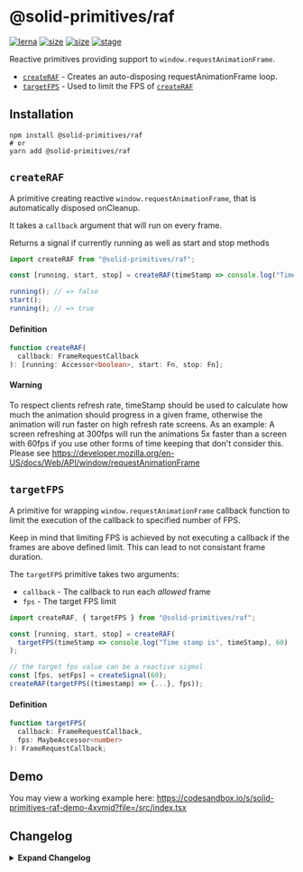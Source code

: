 # @solid-primitives/raf

[![lerna](https://img.shields.io/badge/maintained%20with-lerna-cc00ff.svg?style=for-the-badge)](https://lerna.js.org/)
[![size](https://img.shields.io/bundlephobia/minzip/@solid-primitives/raf?style=for-the-badge)](https://bundlephobia.com/package/@solid-primitives/raf)
[![size](https://img.shields.io/npm/v/@solid-primitives/raf?style=for-the-badge)](https://www.npmjs.com/package/@solid-primitives/raf)
[![stage](https://img.shields.io/endpoint?style=for-the-badge&url=https%3A%2F%2Fraw.githubusercontent.com%2Fsolidjs-community%2Fsolid-primitives%2Fmain%2Fassets%2Fbadges%2Fstage-3.json)](https://github.com/solidjs-community/solid-primitives#contribution-process)

Reactive primitives providing support to `window.requestAnimationFrame`.

- [`createRAF`](#createRAF) - Creates an auto-disposing requestAnimationFrame loop.
- [`targetFPS`](#targetFPS) - Used to limit the FPS of [`createRAF`](#createRAF)

## Installation

```
npm install @solid-primitives/raf
# or
yarn add @solid-primitives/raf
```

## `createRAF`

A primitive creating reactive `window.requestAnimationFrame`, that is automatically disposed onCleanup.

It takes a `callback` argument that will run on every frame.

Returns a signal if currently running as well as start and stop methods

```ts
import createRAF from "@solid-primitives/raf";

const [running, start, stop] = createRAF(timeStamp => console.log("Time stamp is", timeStamp));

running(); // => false
start();
running(); // => true
```

#### Definition

```ts
function createRAF(
  callback: FrameRequestCallback
): [running: Accessor<boolean>, start: Fn, stop: Fn];
```

#### Warning

To respect clients refresh rate, timeStamp should be used to calculate how much the animation should progress in a given frame, otherwise the animation will run faster on high refresh rate screens. As an example: A screen refreshing at 300fps will run the animations 5x faster than a screen with 60fps if you use other forms of time keeping that don't consider this. Please see https://developer.mozilla.org/en-US/docs/Web/API/window/requestAnimationFrame

## `targetFPS`

A primitive for wrapping `window.requestAnimationFrame` callback function to limit the execution of the callback to specified number of FPS.

Keep in mind that limiting FPS is achieved by not executing a callback if the frames are above defined limit. This can lead to not consistant frame duration.

The `targetFPS` primitive takes two arguments:

- `callback` - The callback to run each _allowed_ frame
- `fps` - The target FPS limit

```ts
import createRAF, { targetFPS } from "@solid-primitives/raf";

const [running, start, stop] = createRAF(
  targetFPS(timeStamp => console.log("Time stamp is", timeStamp), 60)
);

// the target fps value can be a reactive sigmal
const [fps, setFps] = createSignal(60);
createRAF(targetFPS((timestamp) => {...}, fps));
```

#### Definition

```ts
function targetFPS(
  callback: FrameRequestCallback,
  fps: MaybeAccessor<number>
): FrameRequestCallback;
```

## Demo

You may view a working example here: https://codesandbox.io/s/solid-primitives-raf-demo-4xvmjd?file=/src/index.tsx

## Changelog

<details>
<summary><b>Expand Changelog</b></summary>

0.0.100

Initial release ported from https://github.com/microcipcip/vue-use-kit/blob/master/src/functions/useRafFn/useRafFn.ts.

1.0.6

Released official version with CJS and SSR support.

1.0.7

Updated to Solid 1.3, switched to peerDependencies

1.0.9

Patched double running and added refresh rate warning (patch by [titoBouzout](https://www.github.com/titoBouzout)).

2.0.0

Patch by [titoBouzout](https://www.github.com/titoBouzout):

- allow to limit fps above 60fps
- remove `runImmediately` – animation loop will have to be initialized manually.
- respect `requestAnimationFrame` signature and give `timeStamp` back to the callback instead of a `deltaTime`
- use cancelAnimationFrame instead of !isRunning

Patch by [thetarnav](https://www.github.com/thetarnav):

- Move FPS limiting feature into a separate `targetFPS` primitive

</details>
